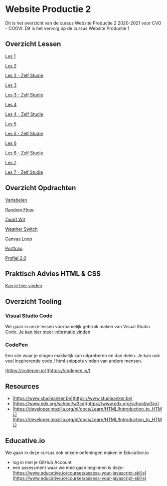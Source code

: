 # Website Productie 2

Dit is het overzicht van de cursus Website Productie 2 2020-2021 voor CVO - COOVI.
Dit is het vervolg op de cursus Website Productie 1

## Overzicht Lessen

[Les 1](./les_01)

[Les 2](./les_02)

[Les 2 - Zelf Studie](./les_02_selfstudy)

[Les 3](./les_03)

[Les 3 - Zelf Studie](./les_03_selfstudy)

[Les 4](./les_04)

[Les 4 - Zelf Studie](./les_04_selfstudy)

[Les 5](./les_05)

[Les 5 - Zelf Studie](./les_05_selfstudy)

[Les 6](./les_06)

[Les 6 - Zelf Studie](./les_06_selfstudy)

[Les 7](./les_07)

[Les 7 - Zelf Studie](./les_07_selfstudy)

## Overzicht Opdrachten

[Variabelen](./opdracht-variabelen) 

[Random Floor](./opdracht-random-floor) 

[Zwart Wit](./opdracht-zwart-wit) 

[Weather Switch](./opdracht-weather) 

[Canvas Loop](./opdracht-canvasloop) 

[Portfolio](./opdracht-portfolio-2) 

[Profiel 2.0](./opdracht-profiel-2) 

## Praktisch Advies HTML & CSS

[Kan je hier vinden](./praktisch-advies)

## Overzicht Tooling

### Visual Studio Code

We gaan in onze lessen voornamelijk gebruik maken van Visual Studio Code. [Je kan hier meer informatie vinden](visual-code-extensions.md)

### CodePen
Een site waar je dingen makkelijk kan uitproberen en dan delen. Je kan ook veel inspirerende code / html snippets vinden van andere mensen.

[https://codepen.io/](https://codepen.io/)

## Resources
- [https://www.studieanker.be](https://www.studieanker.be)
- [https://www.edx.org/school/w3cx](https://www.edx.org/school/w3cx)
- [https://developer.mozilla.org/nl/docs/Learn/HTML/Introduction_to_HTML](https://developer.mozilla.org/nl/docs/Learn/HTML/Introduction_to_HTML)


## Educative.io

We gaan in deze cursus ook enkele oefeningen maken in Educative.io

- log in met je GitHub Account
- een assessment waar we mee gaan beginnen is deze: [https://www.educative.io/courses/assess-your-javascript-skills](https://www.educative.io/courses/assess-your-javascript-skills)
